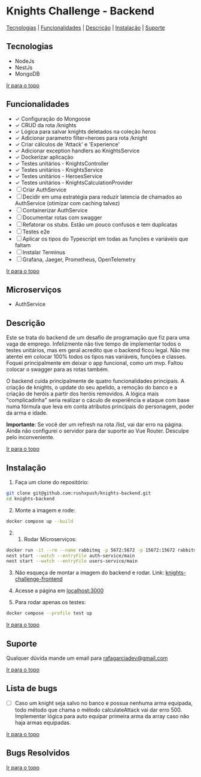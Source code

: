 # Knights Challenge - Backend

[Tecnologias](#tecnologias) | [Funcionalidades](#funcionalidades) | [Descrição](#descrição) | [Instalação](#instalação) | [Suporte](#suporte)

## Tecnologias

<ul>
  <li>NodeJs</li>
  <li>NestJs</li>
  <li>MongoDB</li>
</ul>

[Ir para o topo](#knights-challenge---backend)

## Funcionalidades

- &check; Configuração do Mongoose
- &check; CRUD da rota /knights
- &check; Lógica para salvar knights deletados na coleção *heros*
- &check; Adicionar parametro filter=heroes para rota /knight
- &check; Criar cálculos de 'Attack' e 'Experience' 
- &check; Adicionar exception handlers ao KnightsService
- &check; Dockerizar aplicação
- &check; Testes unitários - KnightsController
- &check; Testes unitários - KnightsService
- &check; Testes unitários - HeroesService
- &check; Testes unitários - KnightsCalculationProvider
- &#x2610; Criar AuthService
- &#x2610; Decidir em uma estratégia para reduzir latencia de chamados ao AuthService (otimizar com caching talvez)
- &#x2610; Containerizar AuthService
- &#x2610; Documentar rotas com swagger
- &#x2610; Refatorar os stubs. Estão um pouco confusos e tem duplicatas 
- &#x2610; Testes e2e
- &#x2610; Aplicar os tipos do Typescript em todas as funções e variáveis que faltam
- &#x2610; Instalar Terminus
- &#x2610; Grafana, Jaeger, Prometheus, OpenTelemetry 


[Ir para o topo](#knights-challenge---backend)

## Microserviços

- AuthService

## Descrição  

Este se trata do backend de um desafio de programação que fiz para uma vaga de emprego. Infelizmente não tive tempo de implementar todos o testes unitários, mas em geral acredito que o backend ficou legal. Não me atentei em colocar 100% todos os tipos nas variáveis, funções e classes. Foquei principalmente em deixar o app funcional, como um mvp. Faltou colocar o swagger para as rotas também. 

O backend cuida principalmente de quatro funcionalidades principais. A criação de knights, o update do seu apelido, a remoção do banco e a criação de heróis a partir dos heróis removidos. A lógica mais "complicadinha" seria realizar o cáculo de experiência e ataque com base numa fórmula que leva em conta atributos principais do personagem, poder da arma e idade. 

**Importante**: Se você der um refresh na rota /list, vai dar erro na página. Ainda não configurei o servidor para dar suporte ao Vue Router. Desculpe pelo inconveniente.

[Ir para o topo](#knights-challenge---backend)

## Instalação

1. Faça um clone do repositório:
```bash
git clone git@github.com:rushxpush/knights-backend.git
cd knights-backend
```

2. Monte a imagem e rode:
```bash
docker compose up --build
```

2. 1. Rodar Microserviços:
```bash
docker run -it --rm --name rabbitmq -p 5672:5672 -p 15672:15672 rabbitmq:4.0-management
nest start --watch --entryFile auth-service/main
nest start --watch --entryFile users-service/main
```

3. Não esqueça de montar a imagem do backend e rodar. Link: [knights-challenge-frontend](https://github.com/rushxpush/knights-frontend)

4. Acesse a página em [localhost:3000](http://localhost:3000)

5. Para rodar apenas os testes:
```bash
docker compose --profile test up
```



[Ir para o topo](#knights-challenge---backend)

## Suporte

Qualquer dúvida mande um email para [rafagarciadev@gmail.com](mailto:rafagarciadev@gmail.com)

[Ir para o topo](#knights-challenge---backend)

## Lista de bugs

- &#x2610; Caso um knight seja salvo no banco e possua nenhuma arma equipada, todo método que chama o método calculateAttack vai dar erro 500.
Implementar lógica para auto equipar primeira arma da array caso não haja armas equipadas.

[Ir para o topo](#knights-challenge---backend)

## Bugs Resolvidos

[Ir para o topo](#knights-challenge---backend)